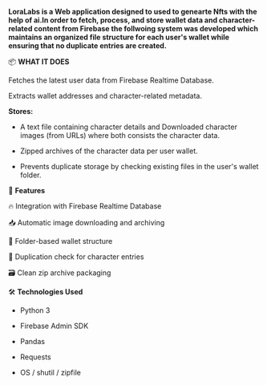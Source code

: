**LoraLabs is a Web application designed to used to genearte Nfts with the help of ai.In order to fetch, process, and store
wallet data and character-related content from Firebase the follwoing system was developed which maintains an organized file structure for each user's wallet while ensuring
that no duplicate entries are created.**

📦 **WHAT IT DOES**


Fetches the latest user data from Firebase Realtime Database.


Extracts wallet addresses and character-related metadata.

**Stores:**


- A text file containing character details and Downloaded character images (from URLs) where both consists the character data.


- Zipped archives of the character data per user wallet.


- Prevents duplicate storage by checking existing files in the user's wallet folder.


🧠 **Features**


🔥 Integration with Firebase Realtime Database


📥 Automatic image downloading and archiving


📂 Folder-based wallet structure


🚫 Duplication check for character entries


🗃️ Clean zip archive packaging


🛠 **Technologies Used**


- Python 3


- Firebase Admin SDK


- Pandas


- Requests


- OS / shutil / zipfile
